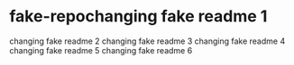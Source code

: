 # fake-repochanging fake readme 1
changing fake readme 2
changing fake readme 3
changing fake readme 4
changing fake readme 5
changing fake readme 6
